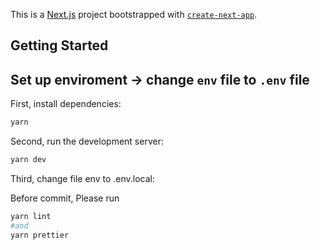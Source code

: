 This is a [Next.js](https://nextjs.org/) project bootstrapped with [`create-next-app`](https://github.com/vercel/next.js/tree/canary/packages/create-next-app).

## Getting Started
## Set up enviroment -> change `env` file to `.env` file

First, install dependencies:

```bash
yarn
```

Second, run the development server:

```bash
yarn dev
```

Third, change file env to .env.local:

Before commit, Please run

```bash
yarn lint
#and
yarn prettier
```
